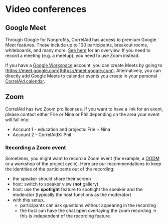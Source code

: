 # Video conferences

## Google Meet

Through Google for Nonprofits, CorrelAid has access to premium Google Meet features. Those include up to 100 participants, breakout rooms, whiteboards, and many more. [See here](https://www.google.com/nonprofits/workspace/compare/) for an overview. If you need to record a meeting (e.g. a meetup), you need to use Zoom instead.&#x20;

If you have a [Google Workspace](google-workspace.md) account, you can create Meets by going to [https://meet.google.com](https://meet.google.com). Alternatively, you can directly add Google Meets to calendar events you create in your personal [CorrelAid calendar](google-workspace.md#personal-calendar).&#x20;

## Zoom

CorrelAid has two Zoom pro licenses. If you want to have a link for an event, please contact either Frie or Nina or Phil depending on the area your event will fall into:

* Account 1 - education and projects: Frie + Nina
* Account 2 - CorrelAidX: Phil

### Recording a Zoom event

Sometimes, you might want to record a Zoom event (for example, a [OODM](../../correlcollection/oodm.md) or a workshop of the project cycle). Here are our recommendations to keep the identities of the participants out of the recording:

* the speaker should share their screen
* host: switch to speaker view (**not** gallery)
* host: use the **spotlight** feature to spotlight the speaker and the moderator (typically the host functions as the moderator)
* with this setup...
  * participants can ask questions without appearing in the recording
  * the host can have the chat open overlaying the zoom recording -> this is independent of the recording feature

